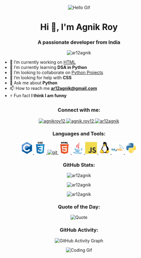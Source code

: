 <!-- Header -->
<p align="center">
  <img src="https://user-images.githubusercontent.com/67560900/107698101-10797e00-6cda-11eb-8357-b7808d66151a.gif" width="300" alt="Hello Gif"/>
</p>

<h1 align="center">Hi 👋, I'm Agnik Roy</h1>
<h3 align="center">A passionate developer from India</h3>

<!-- Profile Views -->
<p align="center">
  <img src="https://komarev.com/ghpvc/?username=ar12agnik&label=Profile%20views&color=0e75b6&style=flat" alt="ar12agnik" />
</p>

<!-- Bio -->
- 🔭 I’m currently working on [HTML](https://github.com/Ar12agnik/html)
- 🌱 I’m currently learning **DSA in Python**
- 👯 I’m looking to collaborate on [Python Projects](https://github.com/Ar12agnik/The-Hangman)
- 🤝 I’m looking for help with **CSS**
- 💬 Ask me about **Python**
- 📫 How to reach me **ar12agnik@gmail.com**
- ⚡ Fun fact **I think I am funny**

<!-- Connect with Me -->
<h3 align="center">Connect with me:</h3>
<p align="center">
  <a href="https://twitter.com/agnikroy12" target="blank">
    <img align="center" src="https://raw.githubusercontent.com/rahuldkjain/github-profile-readme-generator/master/src/images/icons/Social/twitter.svg" alt="agnikroy12" height="30" width="40" />
  </a>
  <a href="https://instagram.com/agnik.roy12" target="blank">
    <img align="center" src="https://raw.githubusercontent.com/rahuldkjain/github-profile-readme-generator/master/src/images/icons/Social/instagram.svg" alt="agnik.roy12" height="30" width="40" />
  </a>
  <a href="https://www.codechef.com/users/ar12agnik" target="blank">
    <img align="center" src="https://cdn.jsdelivr.net/npm/simple-icons@3.1.0/icons/codechef.svg" alt="ar12agnik" height="30" width="40" />
  </a>
</p>

<!-- Languages and Tools -->
<h3 align="center">Languages and Tools:</h3>
<p align="center">
  <a href="https://www.cprogramming.com/" target="_blank" rel="noreferrer">
    <img src="https://raw.githubusercontent.com/devicons/devicon/master/icons/c/c-original.svg" alt="c" width="40" height="40"/>
  </a>
  <a href="https://www.w3schools.com/css/" target="_blank" rel="noreferrer">
    <img src="https://raw.githubusercontent.com/devicons/devicon/master/icons/css3/css3-original-wordmark.svg" alt="css3" width="40" height="40"/>
  </a>
  <a href="https://git-scm.com/" target="_blank" rel="noreferrer">
    <img src="https://www.vectorlogo.zone/logos/git-scm/git-scm-icon.svg" alt="git" width="40" height="40"/>
  </a>
  <a href="https://www.w3.org/html/" target="_blank" rel="noreferrer">
    <img src="https://raw.githubusercontent.com/devicons/devicon/master/icons/html5/html5-original-wordmark.svg" alt="html5" width="40" height="40"/>
  </a>
  <a href="https://www.java.com" target="_blank" rel="noreferrer">
    <img src="https://raw.githubusercontent.com/devicons/devicon/master/icons/java/java-original.svg" alt="java" width="40" height="40"/>
  </a>
  <a href="https://developer.mozilla.org/en-US/docs/Web/JavaScript" target="_blank" rel="noreferrer">
    <img src="https://raw.githubusercontent.com/devicons/devicon/master/icons/javascript/javascript-original.svg" alt="javascript" width="40" height="40"/>
  </a>
  <a href="https://www.linux.org/" target="_blank" rel="noreferrer">
    <img src="https://raw.githubusercontent.com/devicons/devicon/master/icons/linux/linux-original.svg" alt="linux" width="40" height="40"/>
  </a>
  <a href="https://www.mysql.com/" target="_blank" rel="noreferrer">
    <img src="https://raw.githubusercontent.com/devicons/devicon/master/icons/mysql/mysql-original-wordmark.svg" alt="mysql" width="40" height="40"/>
  </a>
  <a href="https://www.python.org" target="_blank" rel="noreferrer">
    <img src="https://raw.githubusercontent.com/devicons/devicon/master/icons/python/python-original.svg" alt="python" width="40" height="40"/>
  </a>
</p>

<!-- GitHub Stats -->
<h3 align="center">GitHub Stats:</h3>
<p align="center">
  <img src="https://github-readme-stats.vercel.app/api/top-langs?username=ar12agnik&show_icons=true&locale=en&layout=compact" alt="ar12agnik" />
</p>

<p align="center">
  <img src="https://github-readme-stats.vercel.app/api?username=ar12agnik&show_icons=true&locale=en" alt="ar12agnik" />
</p>

<p align="center">
  <img src="https://github-readme-streak-stats.herokuapp.com/?user=ar12agnik&" alt="ar12agnik" />
</p>

<!-- Dynamic Quotes -->
<h3 align="center">Quote of the Day:</h3>
<p align="center">
  <img src="https://quotes-github-readme.vercel.app/api?type=horizontal&theme=dark" alt="Quote"/>
</p>

<!-- Activity Graph -->
<h3 align="center">GitHub Activity:</h3>
<p align="center">
  <img src="https://activity-graph.herokuapp.com/graph?username=ar12agnik&theme=react-dark" alt="GitHub Activity Graph" />
</p>

<p align="center">
  <img src="https://user-images.githubusercontent.com/67560900/135058203-f80c9621-b921-4662-97e5-17b4ff1a0369.gif" width="400" alt="Coding Gif" />
</p>
